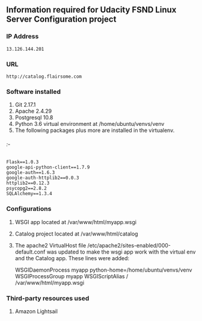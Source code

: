 ## Information required for Udacity FSND Linux Server Configuration project

### IP Address
    13.126.144.201


### URL
    http://catalog.flairsome.com


### Software installed

1. Git 2.17.1
2. Apache 2.4.29
3. Postgresql 10.8
4. Python 3.6 virtual environment at /home/ubuntu/venvs/venv
5. The following packages plus more are installed in the virtualenv.

###### :-
    Flask==1.0.3
    google-api-python-client==1.7.9
    google-auth==1.6.3
    google-auth-httplib2==0.0.3
    httplib2==0.12.3
    psycopg2==2.8.2
    SQLAlchemy==1.3.4


### Configurations

1. WSGI app located at /var/www/html/myapp.wsgi
2. Catalog project located at /var/www/html/catalog
3. The apache2 VirtualHost file /etc/apache2/sites-enabled/000-default.conf was updated to make the wsgi app work with the virtual env and the Catalog app. These lines were added:

    WSGIDaemonProcess myapp python-home=/home/ubuntu/venvs/venv
    WSGIProcessGroup myapp
    WSGIScriptAlias / /var/www/html/myapp.wsgi

### Third-party resources used

1. Amazon Lightsail
